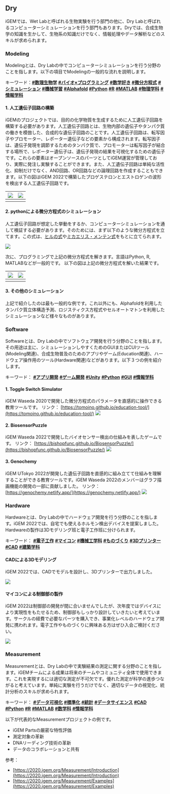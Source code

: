 ## Dry
iGEMでは、Wet Labと呼ばれる生物実験を行う部門の他に、Dry Labと呼ばれるコンピューターシミュレーションを行う部門もあります。Dryでは、合成生物学の知識を生かして、生物系の知識だけでなく、情報処理やデータ解析などのスキルが求められます。

### Modeling
Modelingとは、Dry Labの中でコンピューターシミュレーションを行う分野のことを指します。以下の項目でModelingの一般的な流れを説明します。

キーワード：[**#数理生物学**](https://forms.gle/d9vutEpNdFtSLneZA) [**#バイオ×プログラミング**](https://forms.gle/d9vutEpNdFtSLneZA)  [**#数学好き**](https://forms.gle/d9vutEpNdFtSLneZA) [**#微分方程式**](https://forms.gle/d9vutEpNdFtSLneZA) [**#シミュレーション**](https://forms.gle/d9vutEpNdFtSLneZA) [**#機械学習**](https://forms.gle/d9vutEpNdFtSLneZA) [**#Alphafold**](https://forms.gle/d9vutEpNdFtSLneZA) [**#Python**](https://forms.gle/d9vutEpNdFtSLneZA) [**#R**](https://forms.gle/d9vutEpNdFtSLneZA) [**#MATLAB**](https://forms.gle/d9vutEpNdFtSLneZA) [**#物理学科**](https://forms.gle/d9vutEpNdFtSLneZA) [**#情報学科**](https://forms.gle/d9vutEpNdFtSLneZA)

#### 1. 人工遺伝子回路の構築
iGEMのプロジェクトでは、目的の化学物質を生成するために人工遺伝子回路を構築する必要があります。人工遺伝子回路とは、生物内部の遺伝子やタンパク質の働きを模倣した、合成的な遺伝子回路のことです。人工遺伝子回路は、転写因子やプロモーター、レポーター遺伝子などの要素から構成されます。転写因子は、遺伝子発現を調節するためのタンパク質で、プロモーターは転写因子が結合する場所で、レポーター遺伝子は、遺伝子発現の結果を可視化するための遺伝子です。これらの要素はオープンソースのパーツとしてiGEM運営が管理しており、実際に発注し実験することができます。また、人工遺伝子回路は単純な活性化、抑制だけでなく、AND回路、OR回路などの論理回路を作成することもできます。以下の図はiGEM 2022で構築したプロゲステロンとエストロゲンの波形を検出する人工遺伝子回路です。

|![](/images/dry-modeling-1.png)|![](/images/dry-modeling-2.png)|
|---|---|
|||


#### 2. pythonによる微分方程式のシミュレーション
人工遺伝子回路が想定した挙動をするか、コンピューターシミュレーションを通して検証する必要があります。そのためには、まず以下のような微分方程式を立てます。この式は、[ヒルの式](https://ja.wikipedia.org/wiki/%E3%83%92%E3%83%AB%E3%81%AE%E5%BC%8F#:~:text=%E3%83%92%E3%83%AB%E3%81%AE%E5%BC%8F%EF%BC%88%E3%83%92%E3%83%AB%E3%81%AE,%E3%81%84%E3%82%8B%E3%81%8C%E3%80%81%E9%96%A2%E4%BF%82%E3%81%AF%E3%81%AA%E3%81%84%E3%80%82)や[ミカエリス・メンテン式](https://ja.wikipedia.org/wiki/%E3%83%9F%E3%82%AB%E3%82%A8%E3%83%AA%E3%82%B9%E3%83%BB%E3%83%A1%E3%83%B3%E3%83%86%E3%83%B3%E5%BC%8F)をもとに立てられます。

![](/images/ode-1.png)

次に、プログラミングで上記の微分方程式を解きます。言語はPython, R, MATLABなどが一般的です。 以下の図は上記の微分方程式を解いた結果です。

|![](/images/dry-modeling-3.png)|![](/images/dry-modeling-4.png)|
|---|---|
|||


#### 3. その他のシミュレーション
上記で紹介したのは最も一般的な例です。これ以外にも、Alphafoldを利用したタンパク質立体構造予測、ロジスティクス方程式やセルオートマトンを利用したシミュレーションなど様々なものがあります。

### Software
Softwareとは、Dry Labの中でソフトウェア開発を行う分野のことを指します。その用途は主に、シミュレーションしやすくためのGUIまたはCUIツール(Modeling関連)、合成生物普及のためのアプリやゲーム(Education関連)、ハードウェア操作用のツール(Hardware関連)などがあります。以下３つの例を紹介します。

キーワード： [**#アプリ開発**](https://forms.gle/d9vutEpNdFtSLneZA) [**#ゲーム開発**](https://forms.gle/d9vutEpNdFtSLneZA) [**#Unity**](https://forms.gle/d9vutEpNdFtSLneZA) [**#Python**](https://forms.gle/d9vutEpNdFtSLneZA) [**#GUI**](https://forms.gle/d9vutEpNdFtSLneZA) [**#情報学科**](https://forms.gle/d9vutEpNdFtSLneZA) 

#### 1. Toggle Switch Simulator
iGEM Waseda 2020で開発した微分方程式のパラメータを直感的に操作できる教育ツールです。
リンク： [https://tomoino.github.io/education-tool/](https://tomoino.github.io/education-tool/)
![](/images/dry-software-2.png)

#### 2. BiosensorPuzzle
iGEM Waseda 2022で開発したバイオセンサー検出の仕組みを表したゲームです。
リンク： [https://bishopfunc.github.io/BiosensorPuzzle/](https://bishopfunc.github.io/BiosensorPuzzle/)
![](/images/dry-software-1.png)

#### 3. Genochemy
iGEM UTokyo 2022が開発した遺伝子回路を直感的に組み立てて仕組みを理解することができる教育ツールです。iGEM Waseda 2022のメンバーはグラフ描画機能の開発の一部に貢献しました。
リンク： [https://genochemy.netlify.app/](https://genochemy.netlify.app/)
![](/images/dry-software-3.png)

### Hardware
Hardwareとは、Dry Labの中でハードウェア開発を行う分野のことを指します。iGEM 2022では、自宅でも使えるホルモン検出デバイスを提案しました。Hardwareの製作は3Dモデリング班と電子工作班に分けられます。

キーワード： [**#電子工作**](https://forms.gle/d9vutEpNdFtSLneZA) [**#マイコン**](https://forms.gle/d9vutEpNdFtSLneZA) [**#機械工学科**](https://forms.gle/d9vutEpNdFtSLneZA) [**#ものづくり**](https://forms.gle/d9vutEpNdFtSLneZA) [**#3Dプリンター**](https://forms.gle/d9vutEpNdFtSLneZA) [**#CAD**](https://forms.gle/d9vutEpNdFtSLneZA) [**#建築学科**](https://forms.gle/d9vutEpNdFtSLneZA)  

#### CADによる3Dモデリング
iGEM 2022では、CADでモデルを設計し、3Dプリンターで出力しました。

![](/images/dry-hardware-1.png)

#### マイコンによる制御部の製作
iGEM 2022は制御部の開発が間に合いませんでしたが、次年度ではデバイスにより実現性をもたせるため、制御部もしっかり設計していきたいと考えています。サークルの経費で必要なパーツを購入でき、事業化レベルのハードウェア開発に携われます。電子工作やものづくりに興味ある方はぜひ入会ご検討ください。

![](/images/dry-hardware-3.png)

### Measurement 
Measurementとは、Dry Labの中で実験結果の測定に関する分野のことを指します。iGEMチームによる成果は将来のチームやコミュニティ全体で使用できます。これを実現するには適切な測定が不可欠です。優れた測定が科学の進歩つながると考えています。単純に実験を行うだけでなく、適切なデータの視覚化、統計分析のスキルが求められます。

キーワード： [**#データ可視化**](https://forms.gle/d9vutEpNdFtSLneZA) [**#標準化**](https://forms.gle/d9vutEpNdFtSLneZA) [**#統計**](https://forms.gle/d9vutEpNdFtSLneZA)  [**#データサイエンス**](https://forms.gle/d9vutEpNdFtSLneZA) [**#CAD**](https://forms.gle/d9vutEpNdFtSLneZA) [**#Python**](https://forms.gle/d9vutEpNdFtSLneZA) [**#R**](https://forms.gle/d9vutEpNdFtSLneZA) [**#MATLAB**](https://forms.gle/d9vutEpNdFtSLneZA) [**#数学科**](https://forms.gle/d9vutEpNdFtSLneZA) [**#情報学科**](https://forms.gle/d9vutEpNdFtSLneZA)

以下が代表的なMeasurementプロジェクトの例です。
- iGEM Partsの厳密な特性評価
- 測定対象の革新
- DNAリーディング技術の革新
- データのコラボレーションと共有

参考：
- [https://2020.igem.org/Measurement/Introduction](https://2020.igem.org/Measurement/Introduction)
- [https://2020.igem.org/Measurement/Examples](https://2020.igem.org/Measurement/Examples)


